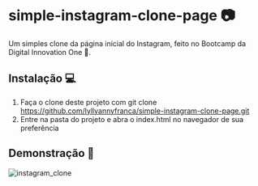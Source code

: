 # simple-instagram-clone-page  :camera:
Um simples clone da página inicial do Instagram, feito no Bootcamp da Digital Innovation One :tada:.

## Instalação  :computer:
1. Faça o clone deste projeto com git clone https://github.com/lyllyannyfranca/simple-instagram-clone-page.git
2. Entre na pasta do projeto e abra o index.html no navegador de sua preferência

## Demonstração :eyes:

![instagram_clone](https://user-images.githubusercontent.com/61249270/94272642-af633080-ff19-11ea-8e9a-61eb5e425798.gif)
